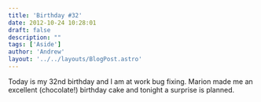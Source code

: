 ```yaml
---
title: 'Birthday #32'
date: 2012-10-24 10:28:01
draft: false
description: ""
tags: ['Aside']
author: 'Andrew'
layout: '../../layouts/BlogPost.astro'
---
```


Today is my 32nd birthday and I am at work bug fixing. Marion made me an excellent (chocolate!) birthday cake and tonight a surprise is planned.
